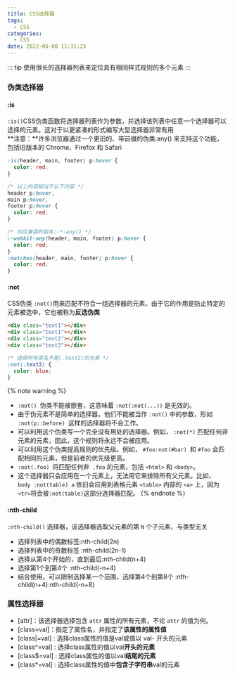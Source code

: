 ```yaml
---
title: CSS选择器
tags:
  - CSS
categories:
  - CSS
date: 2022-06-08 11:31:23
---
```


::: tip
使用很长的选择器列表来定位具有相同样式规则的多个元素
:::

<!-- more -->

### 伪类选择器
#### :is
`:is()`CSS伪类函数将选择器列表作为参数，并选择该列表中任意一个选择器可以选择的元素。这对于以更紧凑的形式编写大型选择器非常有用  
**注意：**许多浏览器通过一个更旧的、带前缀的伪类:any() 来支持这个功能，包括旧版本的 Chrome、Firefox 和 Safari

```css
:is(header, main, footer) p:hover {
  color: red;
}

/* 以上内容相当于以下内容 */
header p:hover,
main p:hover,
footer p:hover {
  color: red;
}

/* 向后兼容的版本:-*-any() */
:-webkit-any(header, main, footer) p:hover {
  color: red;
}
:matches(header, main, footer) p:hover {
  color: red;
}
```

#### :not
CSS伪类 `:not()`用来匹配不符合一组选择器的元素。由于它的作用是防止特定的元素被选中，它也被称为**反选伪类**

```html
<div class="text1"></div>
<div class="text1"></div>
<div class="text2"></div>
<div class="text3"></div>
```
```css
/* 选择所有类名不是(.text2)的元素 */
:not(.text2) {
  color: blue;
}
```

{% note warning %}
+ `:not() `伪类不能被嵌套，这意味着 `:not(:not(...))` 是无效的。
+ 由于伪元素不是简单的选择器，他们不能被当作 `:not()` 中的参数，形如 `:not(p::before) `这样的选择器将不会工作。
+ 可以利用这个伪类写一个完全没有用处的选择器。例如， `:not(*)` 匹配任何非元素的元素，因此，这个规则将永远不会被应用。
+ 可以利用这个伪类提高规则的优先级。例如， `#foo:not(#bar) `和 `#foo` 会匹配相同的元素，但是前者的优先级更高。
+ `:not(.foo) `将匹配任何非` .foo` 的元素，包括 `<html>` 和 `<body>`。
+ 这个选择器只会应用在一个元素上，无法用它来排除所有父元素。比如，` body :not(table) a` 依旧会应用到表格元素 `<table>` 内部的 `<a>` 上，因为 `<tr>`将会被` :not(table) `这部分选择器匹配。
{% endnote %}

#### :nth-child
`:nth-child()` 选择器，该选择器选取父元素的第 `N` 个子元素，与类型无关
- 选择列表中的偶数标签:nth-child(2n)
- 选择列表中的奇数标签 :nth-child(2n-1)
- 选择从第4个开始的，直到最后:nth-child(n+4)
- 选择第1个到第4个 :nth-child(-n+4)
- 结合使用，可以限制选择某一个范围，选择第4个到第8个 :nth-child(n+4):nth-child(-n+8)



### 属性选择器
- [attr]：该选择器选择包含 `attr` 属性的所有元素，不论 `attr` 的值为何。
- [class=val]：指定了属性名，并指定了**该属性的属性值**
- [class|=val] : 选择class属性的值是val或值以 val- 开头的元素
- [class^=val] : 选择class属性的值以val**开头的元素**
- [class$=val] : 选择class属性的值以val**结尾的元素**
- [class*=val] : 选择class属性的值中**包含子字符串**val的元素